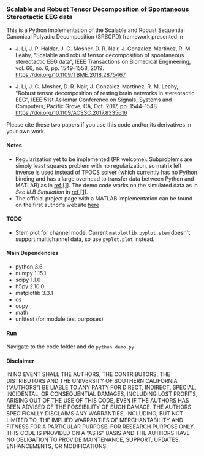 ### Scalable and Robust Tensor Decomposition of Spontaneous Stereotactic EEG data 
This is a Python implementation of the Scalable and Robust Sequential Canonical Polyadic Decomposition (SRSCPD) framework presented in 

- J. Li, J. P. Haldar, J. C. Mosher, D. R. Nair, J. Gonzalez-Martinez, R. M. Leahy,
"Scalable and robust tensor decomposition of spontaneous stereotactic EEG data",
IEEE Transactions on Biomedical Engineering, vol. 66, no. 6, pp. 1549–1558, 2019.
https://doi.org/10.1109/TBME.2018.2875467

- J. Li, J. C. Mosher, D. R. Nair, J. Gonzalez-Martinez, R. M. Leahy,
"Robust tensor decomposition of resting brain networks in stereotactic EEG",
IEEE 51st Asilomar Conference on Signals, Systems and Computers, Pacific Grove, CA, Oct. 2017, pp. 1544–1548.
https://doi.org/10.1109/ACSSC.2017.8335616

Please cite these two papers if you use this code and/or its derivatives in your own work.

#### Notes
- Regularization yet to be implemented (PR welcome). Subproblems are simply least squares problem with no regularization, so matrix left inverse is used instead of TFOCS solver (which currently has no Python binding and has a large overhead to transfer data between Python and MATLAB) as in [ref [1]](https://doi.org/10.1109/TBME.2018.2875467). The demo code works on the simulated data as in *Sec III.B Simulation* in [ref [1]](https://doi.org/10.1109/TBME.2018.2875467).
- The official project page with a MATLAB implementation can be found on the first author's website [here](https://silencer1127.github.io/software/SRSCPD_ALS/srscpd_als_main)

#### TODO
- Stem plot for channel mode. Current ```matplotlib.pyplot.stem``` doesn't support multichannel data, so use ```pyplot.plot``` instead.

#### Main Dependencies

- python 3.6
- numpy 1.15.1
- scipy 1.1.0
- h5py 2.10.0
- matplotlib 3.3.1
- os
- copy
- math
- unittest (for module test purposes)


#### Run
Navigate to the code folder and do ```python demo.py```


#### Disclaimer
IN NO EVENT SHALL THE AUTHORS, THE CONTRIBUTORS, THE DISTRIBUTORS AND THE UNIVERSITY OF SOUTHERN CALIFORNIA (“AUTHORS”) BE LIABLE TO ANY PARTY FOR DIRECT, INDIRECT, SPECIAL, INCIDENTAL, OR CONSEQUENTIAL DAMAGES, INCLUDING LOST PROFITS, ARISING OUT OF THE USE OF THIS CODE, EVEN IF THE AUTHORS HAS BEEN ADVISED OF THE POSSIBILITY OF SUCH DAMAGE. THE AUTHORS SPECIFICALLY DISCLAIMS ANY WARRANTIES, INCLUDING, BUT NOT LIMITED TO, THE IMPLIED WARRANTIES OF MERCHANTABILITY AND FITNESS FOR A PARTICULAR PURPOSE. FOR RESEARCH PURPOSE ONLY. THIS CODE IS PROVIDED ON A “AS IS” BASIS AND THE AUTHORS HAVE NO OBLIGATION TO PROVIDE MAINTENANCE, SUPPORT, UPDATES, ENHANCEMENTS, OR MODIFICATIONS.
